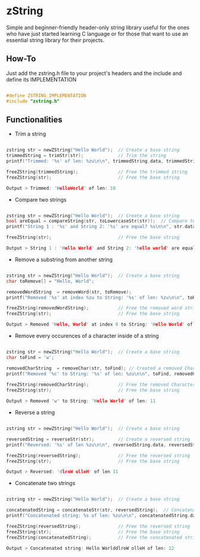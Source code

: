 # zString 
Simple and beginner-friendly header-only string library useful for the ones who have just started learning C language or for those that want to use an essential string library for their projects.

## How-To
Just add the zstring.h file to your project's headers and the include and define its IMPLEMENTATION 

```c

#define ZSTRING_IMPLEMENTATION
#include "zstring.h"

```

## Functionalities 

* Trim a string

```c

zstring str = newZString("Hello World");  // Create a base string 
trimmedString = trimStr(str);             // Trim the string 
printf("Trimmed: '%s' of len: %zu\n\n", trimmedString.data, trimmedString.length);

freeZString(trimmedString);               // Free the trimmed string
freeZString(str);                         // Free the base string 

Output > Trimmed: 'HelloWorld' of len: 10

```

* Compare two strings

```c

zstring str = newZString("Hello World");  // Create a base string 
bool areEqual = compareString(str, toLowercaseStr(str));  // Compare two strings 
printf("String 1 : '%s' and String 2: '%s' are equal? %s\n\n", str.data, toLowercaseStr(str).data, areEqual ? "True" : "False");

freeZString(str);                         // Free the base string 

Output > String 1 : 'Hello World' and String 2: 'hello world' are equal? False

```

* Remove a substring from another string

```c

zstring str = newZString("Hello World");  // Create a base string 
char toRemove[] = "Hello, World";

removedWordString  = removeWord(str, toRemove);
printf("Removed '%s' at index %zu to String: '%s' of len: %zu\n\n", toRemove, findStartOfWord(str, toRemove),removedWordString.data, removedWordString.length);

freeZString(removedWordString);           // Free the removed word string 
freeZString(str);                         // Free the base string 

Output > Removed 'Hello, World' at index 0 to String: 'Hello World' of len: 11

```

* Remove every occurences of a character inside of a string

```c

zstring str = newZString("Hello World");  // Create a base string 
char toFind = 'w';

removedCharString  = removeChar(str, toFind); // Created a removed Characters string 
printf("Removed '%c' to String: '%s' of len: %zu\n\n", toFind, removedCharString.data, removedCharString.length);
 
freeZString(removedCharString);           // Free the removed Characters string 
freeZString(str);                         // Free the base string 

Output > Removed 'w' to String: 'Hello World' of len: 11

```

* Reverse a string

```c

zstring str = newZString("Hello World");  // Create a base string 

reversedString = reverseStr(str);         // Create a reversed string 
printf("Reversed: '%s' of len %zu\n\n", reversedString.data, reversedString.length);

freeZString(reversedString);              // Free the reversed string 
freeZString(str);                         // Free the base string 

Output > Reversed: 'dlroW olleH' of len 11

```

* Concatenate two strings

```c

zstring str = newZString("Hello World");  // Create a base string 

concatenatedString = concatenateStr(str, reversedString);  // Concatenate two strings 
printf("Concatenated string: %s of len: %zu\n\n", concatenatedString.data, concatenatedString.length);

freeZString(reversedString);              // Free the reversed string 
freeZString(str);                         // Free the base string 
freeZString(concatenatedString);          // Free the concatenated string 

Output > Concatenated string: Hello WorlddlroW olleH of len: 22

```
 
